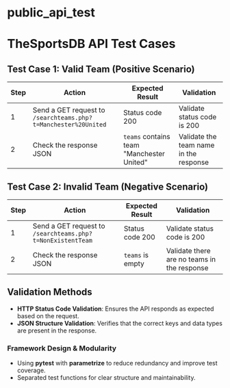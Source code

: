 # public_api_test

# TheSportsDB API Test Cases

## Test Case 1: Valid Team (Positive Scenario)

| Step | Action | Expected Result | Validation |
|------|--------|-----------------|------------|
| 1 | Send a GET request to `/searchteams.php?t=Manchester%20United` | Status code 200 | Validate status code is 200 |
| 2 | Check the response JSON | `teams` contains team "Manchester United" | Validate the team name in the response |

## Test Case 2: Invalid Team (Negative Scenario)

| Step | Action | Expected Result | Validation |
|------|--------|-----------------|------------|
| 1 | Send a GET request to `/searchteams.php?t=NonExistentTeam` | Status code 200 | Validate status code is 200 |
| 2 | Check the response JSON | `teams` is empty | Validate there are no teams in the response |

## Validation Methods
- **HTTP Status Code Validation**: Ensures the API responds as expected based on the request.
- **JSON Structure Validation**: Verifies that the correct keys and data types are present in the response.

### Framework Design & Modularity
- Using **pytest** with **parametrize** to reduce redundancy and improve test coverage.
- Separated test functions for clear structure and maintainability.
